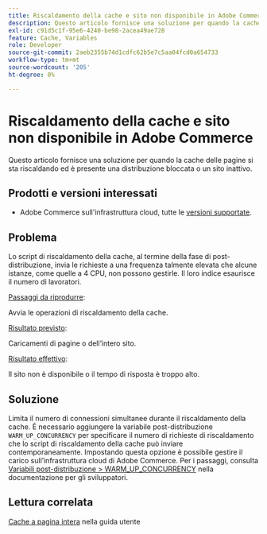 ```yaml
---
title: Riscaldamento della cache e sito non disponibile in Adobe Commerce
description: Questo articolo fornisce una soluzione per quando la cache delle pagine si sta riscaldando ed è presente una distribuzione bloccata o un sito inattivo.
exl-id: c91d5c1f-95e6-4240-be98-2acea49ae728
feature: Cache, Variables
role: Developer
source-git-commit: 2aeb2355b74d1cdfc62b5e7c5aa04fcd0a654733
workflow-type: tm+mt
source-wordcount: '205'
ht-degree: 0%

---
```


# Riscaldamento della cache e sito non disponibile in Adobe Commerce

Questo articolo fornisce una soluzione per quando la cache delle pagine si sta riscaldando ed è presente una distribuzione bloccata o un sito inattivo.

## Prodotti e versioni interessati

* Adobe Commerce sull&#39;infrastruttura cloud, tutte le [versioni supportate](https://magento.com/sites/default/files/magento-software-lifecycle-policy.pdf).

## Problema

Lo script di riscaldamento della cache, al termine della fase di post-distribuzione, invia le richieste a una frequenza talmente elevata che alcune istanze, come quelle a 4 CPU, non possono gestirle. Il loro indice esaurisce il numero di lavoratori.

<u>Passaggi da riprodurre</u>:

Avvia le operazioni di riscaldamento della cache.

<u>Risultato previsto</u>:

Caricamenti di pagine o dell’intero sito.

<u>Risultato effettivo</u>:

Il sito non è disponibile o il tempo di risposta è troppo alto.

## Soluzione

Limita il numero di connessioni simultanee durante il riscaldamento della cache. È necessario aggiungere la variabile post-distribuzione `WARM_UP_CONCURRENCY` per specificare il numero di richieste di riscaldamento che lo script di riscaldamento della cache può inviare contemporaneamente. Impostando questa opzione è possibile gestire il carico sull’infrastruttura cloud di Adobe Commerce. Per i passaggi, consulta [Variabili post-distribuzione > WARM\_UP\_CONCURRENCY](https://experienceleague.adobe.com/en/docs/commerce-cloud-service/user-guide/configure/env/stage/variables-post-deploy#warm_up_concurrency) nella documentazione per gli sviluppatori.

## Lettura correlata

[Cache a pagina intera](https://experienceleague.adobe.com/en/docs/commerce-admin/systems/tools/cache-management#full-page-caching) nella guida utente
